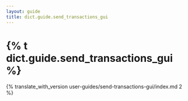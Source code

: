 ```yaml
---
layout: guide
title: dict.guide.send_transactions_gui
---
```


<h1>{% t dict.guide.send_transactions_gui %}</h1>

{% translate_with_version user-guides/send-transactions-gui/index.md 2 %}
